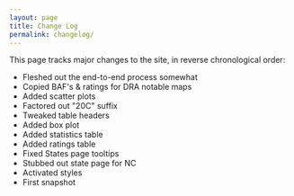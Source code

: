 ```yaml
---
layout: page
title: Change Log
permalink: changelog/
---
```


This page tracks major changes to the site, in reverse chronological order:

- Fleshed out the end-to-end process somewhat
- Copied BAF's & ratings for DRA notable maps
- Added scatter plots
- Factored out "20C" suffix
- Tweaked table headers
- Added box plot
- Added statistics table
- Added ratings table
- Fixed States page tooltips
- Stubbed out state page for NC
- Activated styles
- First snapshot